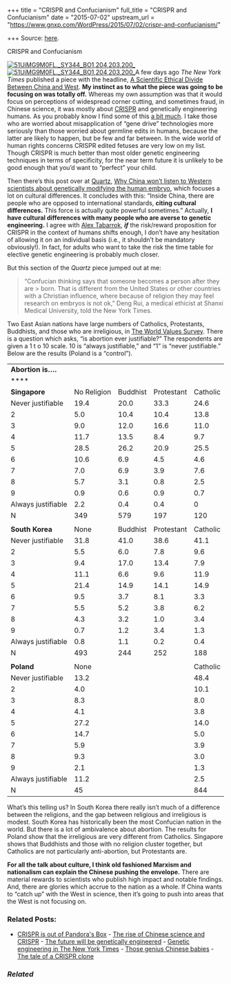 +++
title = "CRISPR and Confucianism"
full_title = "CRISPR and Confucianism"
date = "2015-07-02"
upstream_url = "https://www.gnxp.com/WordPress/2015/07/02/crispr-and-confucianism/"

+++
Source: [here](https://www.gnxp.com/WordPress/2015/07/02/crispr-and-confucianism/).

CRISPR and Confucianism

[![51UiMG9M0FL.\_SY344_BO1,204,203,200\_](https://i0.wp.com/www.unz.com/wp-content/uploads/2015/07/51UiMG9M0FL._SY344_BO1204203200_.jpg?resize=223%2C346)![51UiMG9M0FL.\_SY344_BO1,204,203,200\_](https://i0.wp.com/www.unz.com/wp-content/uploads/2015/07/51UiMG9M0FL._SY344_BO1204203200_.jpg?resize=223%2C346)](https://www.amazon.com/exec/obidos/ASIN/B00PWX7R8S/geneexpressio-20)A few days ago *The New York Times* published a piece with the headline, [A Scientific Ethical Divide Between China and West](http://www.nytimes.com/2015/06/30/science/a-scientific-ethical-divide-between-china-and-west.html). **My instinct as to what the piece was going to be focusing on was totally off.** Whereas my own assumption was that it would focus on perceptions of widespread corner cutting, and sometimes fraud, in Chinese science, it was mostly about [CRISPR](https://en.wikipedia.org/wiki/CRISPR) and genetically engineering humans. As you probably know I find some of this [a bit much](http://www.unz.com/gnxp/crispr-is-out-of-pandoras-box/). I take those who are worried about misapplication of “gene drive” technologies more seriously than those worried about germline edits in humans, because the latter are likely to happen, but be few and far between. In the wide world of human rights concerns CRISPR edited fetuses are very low on my list. Though CRISPR is much better than most older genetic engineering techniques in terms of specificity, for the near term future it is unlikely to be good enough that you’d want to “perfect” your child.

Then there’s this post over at [Quartz](http://qz.com/441423/why-china-wont-listen-to-western-scientists-about-genetically-modifying-the-human-embryo/), [Why China won’t listen to Western scientists about genetically modifying the human embryo](http://qz.com/441423/why-china-wont-listen-to-western-scientists-about-genetically-modifying-the-human-embryo/), which focuses a lot on cultural differences. It concludes with this: “Inside China, there are people who are opposed to international standards, **citing cultural differences.** This force is actually quite powerful sometimes.” Actually, **I have cultural differences with many people who are averse to genetic engineering.** I agree with [Alex Tabarrok](http://marginalrevolution.com/marginalrevolution/2015/05/dystopia-yes-please.html), ***if*** the risk/reward proposition for CRISPR in the context of humans shifts enough, I don’t have any hesitation of allowing it on an individual basis (i.e., it shouldn’t be mandatory obviously!). In fact, for adults who want to take the risk the time table for elective genetic engineering is probably much closer.

But this section of the *Quartz* piece jumped out at me:

> “Confucian thinking says that someone becomes a person after they are > born. That is different from the United States or other countries with a Christian influence, where because of religion they may feel research on embryos is not ok,” Deng Rui, a medical ethicist at Shanxi Medical University, told the New York Times.

Two East Asian nations have large numbers of Catholics, Protestants, Buddhists, and those who are irreligious, in [The World Values Survey](http://www.worldvaluessurvey.org/WVSOnline.jsp). There is a question which asks, “is abortion ever justifiable?” The respondents are given a 1 t o 10 scale. 10 is “always justifiable,” and “1” is “never justifiable.” Below are the results (Poland is a “control”).

|                    |             |          |            |          |
|--------------------|-------------|----------|------------|----------|
| **Abortion is….**  |             |          |            |          |
| ****              |             |          |            |          |
| **Singapore**      | No Religion | Buddhist | Protestant | Catholic |
| Never justifiable  | 19.4        | 20.0     | 33.3       | 24.6     |
| 2                  | 5.0         | 10.4     | 10.4       | 13.8     |
| 3                  | 9.0         | 12.0     | 16.6       | 11.0     |
| 4                  | 11.7        | 13.5     | 8.4        | 9.7      |
| 5                  | 28.5        | 26.2     | 20.9       | 25.5     |
| 6                  | 10.6        | 6.9      | 4.5        | 4.6      |
| 7                  | 7.0         | 6.9      | 3.9        | 7.6      |
| 8                  | 5.7         | 3.1      | 0.8        | 2.5      |
| 9                  | 0.9         | 0.6      | 0.9        | 0.7      |
| Always justifiable | 2.2         | 0.4      | 0.4        | 0        |
| N                  | 349         | 579      | 197        | 120      |
|                    |             |          |            |          |
| **South Korea**    | None        | Buddhist | Protestant | Catholic |
| Never justifiable  | 31.8        | 41.0     | 38.6       | 41.1     |
| 2                  | 5.5         | 6.0      | 7.8        | 9.6      |
| 3                  | 9.4         | 17.0     | 13.4       | 7.9      |
| 4                  | 11.1        | 6.6      | 9.6        | 11.9     |
| 5                  | 21.4        | 14.9     | 14.1       | 14.9     |
| 6                  | 9.5         | 3.7      | 8.1        | 3.3      |
| 7                  | 5.5         | 5.2      | 3.8        | 6.2      |
| 8                  | 4.3         | 3.2      | 1.0        | 3.4      |
| 9                  | 0.7         | 1.2      | 3.4        | 1.3      |
| Always justifiable | 0.8         | 1.1      | 0.2        | 0.4      |
| N                  | 493         | 244      | 252        | 188      |
|                    |             |          |            |          |
| **Poland**         | None        |          |            | Catholic |
| Never justifiable  | 13.2        |          |            | 48.4     |
| 2                  | 4.0         |          |            | 10.1     |
| 3                  | 8.3         |          |            | 8.0      |
| 4                  | 4.1         |          |            | 3.8      |
| 5                  | 27.2        |          |            | 14.0     |
| 6                  | 14.7        |          |            | 5.0      |
| 7                  | 5.9         |          |            | 3.9      |
| 8                  | 9.3         |          |            | 3.0      |
| 9                  | 2.1         |          |            | 1.3      |
| Always justifiable | 11.2        |          |            | 2.5      |
| N                  | 45          |          |            | 844      |

What’s this telling us? In South Korea there really isn’t much of a difference between the religions, and the gap between religious and irreligious is modest. South Korea has historically been the most Confucian nation in the world. But there is a lot of ambivalence about abortion. The results for Poland show that the irreligious are very different from Catholics. Singapore shows that Buddhists and those with no religion cluster together, but Catholics are not particularly anti-abortion, but Protestants are.

**For all the talk about culture, I think old fashioned Marxism and nationalism can explain the Chinese pushing the envelope.** There are material rewards to scientists who publish high impact and notable findings. And, there are glories which accrue to the nation as a whole. If China wants to “catch up” with the West in science, then it’s going to push into areas that the West is not focusing on.

### Related Posts:

- [CRISPR is out of Pandora's
  Box](https://www.gnxp.com/WordPress/2015/06/03/crispr-is-out-of-pandoras-box/) - [The rise of Chinese science and
  CRISPR](https://www.gnxp.com/WordPress/2018/01/22/the-rise-of-chinese-science-and-crispr/) - [The future will be genetically
  engineered](https://www.gnxp.com/WordPress/2017/07/26/the-future-will-be-genetically-engineered/) - [Genetic engineering in The New York
  Times](https://www.gnxp.com/WordPress/2007/07/07/genetic-engineering-in-the-new-york-times/) - [Those genius Chinese
  babies](https://www.gnxp.com/WordPress/2013/03/17/those-genius-chinese-babies/) - [The tale of a CRISPR
  clone](https://www.gnxp.com/WordPress/2014/02/21/the-tale-of-a-crispr-clone/)

### *Related*

[](https://www.addtoany.com/add_to/facebook?linkurl=https%3A%2F%2Fwww.gnxp.com%2FWordPress%2F2015%2F07%2F02%2Fcrispr-and-confucianism%2F&linkname=CRISPR%20and%20Confucianism "Facebook")[](https://www.addtoany.com/add_to/twitter?linkurl=https%3A%2F%2Fwww.gnxp.com%2FWordPress%2F2015%2F07%2F02%2Fcrispr-and-confucianism%2F&linkname=CRISPR%20and%20Confucianism "Twitter")[](https://www.addtoany.com/add_to/email?linkurl=https%3A%2F%2Fwww.gnxp.com%2FWordPress%2F2015%2F07%2F02%2Fcrispr-and-confucianism%2F&linkname=CRISPR%20and%20Confucianism "Email")[](https://www.addtoany.com/share)
